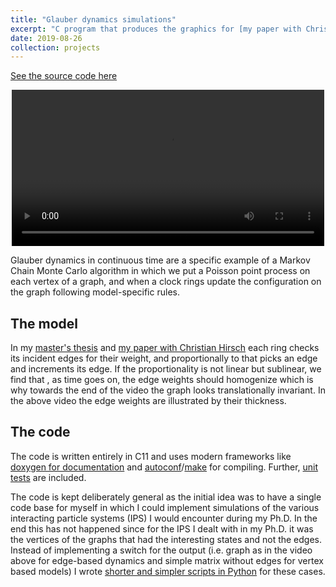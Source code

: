 ```yaml
---
title: "Glauber dynamics simulations"
excerpt: "C program that produces the graphics for [my paper with Christian Hirsch](/publication/2021-weakly-reinforced-polya-urns-on-countable-networks) ([github](https://github.com/yannick-couzinie/glauber_dynamics_c)).<br/><center><img src='/images/polya_init.png'><img src='/images/polya_final.png'></center>"
date: 2019-08-26
collection: projects
---
```


[See the source code here](https://github.com/yannick-couzinie/glauber_dynamics_c)

<center>
<video controls width="500">
        <source src="/files/polya.webm" type="video/webm">

        Sorry, your browser does not support embedded videos.
</video>
</center>

Glauber dynamics in continuous time are a specific example of a Markov Chain
Monte Carlo algorithm in which we put a Poisson point process on each vertex of
a graph, and when a clock rings update the configuration on the graph following
model-specific rules.

The model
-----
In my [master's thesis](/theses/master-thesis) and [my paper with Christian
Hirsch](/publication/2021-weakly-reinforced-polya-urns-on-countable-networks)
each ring checks its incident edges for their weight, and
proportionally to that picks an edge and increments its edge. If the
proportionality is not linear but sublinear, we find that , as time
goes on, the edge weights should homogenize which is why towards the
end of the video the graph looks translationally invariant. In the
above video the edge weights are illustrated by their thickness. 

The code
-----
The code is written entirely in C11 and uses modern frameworks like [doxygen for
documentation](https://yannick-couzinie.github.io/glauber_dynamics_c/) and
[autoconf](https://github.com/yannick-couzinie/glauber_dynamics_c/blob/master/configure.ac)/[make](https://github.com/yannick-couzinie/glauber_dynamics_c/blob/master/Makefile.am) for compiling. Further, [unit tests](https://github.com/yannick-couzinie/glauber_dynamics_c/blob/master/test/test_update_rules.c) are included.

The code is kept deliberately general as the initial idea was to have a single
code base for myself in which I could implement simulations of the various
interacting particle systems (IPS) I would encounter during my Ph.D. In the end this
has not happened since for the IPS I dealt with in my Ph.D. it was the vertices
of the graphs that had the interesting states and not the edges. Instead
of implementing a switch for the output (i.e. graph as in the video above for
edge-based dynamics and simple matrix without edges for vertex based models)
I wrote [shorter and simpler scripts in Python](/projects/2022-east) for these cases.

